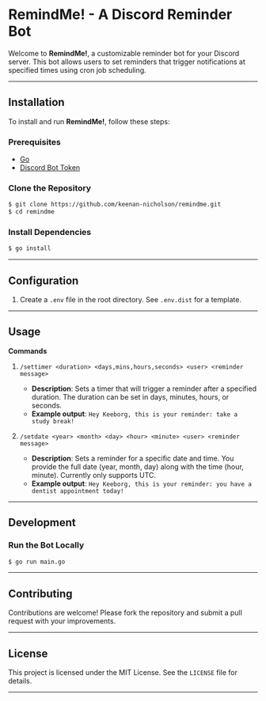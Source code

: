 # RemindMe! - A Discord Reminder Bot

Welcome to **RemindMe!**, a customizable reminder bot for your Discord server. This bot allows users to set reminders that trigger notifications at specified times using cron job scheduling.

---

## Installation

To install and run **RemindMe!**, follow these steps:

### Prerequisites

- [Go](https://golang.org/doc/install)
- [Discord Bot Token](https://discord.com/developers/applications)

### Clone the Repository
```bash
$ git clone https://github.com/keenan-nicholson/remindme.git
$ cd remindme
```

### Install Dependencies
```bash
$ go install
```

---

## Configuration

1. Create a `.env` file in the root directory. See `.env.dist` for a template.
---

## Usage

**Commands**
1. `/settimer <duration> <days,mins,hours,seconds> <user> <reminder message>`
   - **Description**: Sets a timer that will trigger a reminder after a specified duration. The duration can be set in days, minutes, hours, or seconds.
   - **Example output**: `Hey Keeborg, this is your reminder: take a study break!`

2. `/setdate <year> <month> <day> <hour> <minute> <user> <reminder message>`
   - **Description**: Sets a reminder for a specific date and time. You provide the full date (year, month, day) along with the time (hour, minute). Currently only supports UTC.
   - **Example output**: `Hey Keeborg, this is your reminder: you have a dentist appointment today!`

---

## Development

### Run the Bot Locally
```bash
$ go run main.go
```

---

## Contributing

Contributions are welcome! Please fork the repository and submit a pull request with your improvements.

---

## License

This project is licensed under the MIT License. See the `LICENSE` file for details.

---
